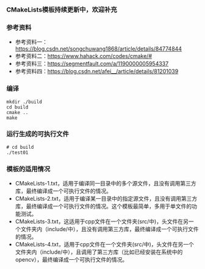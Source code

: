 ### CMakeLists模板持续更新中，欢迎补充

### 参考资料
- 参考资料一：https://blog.csdn.net/songchuwang1868/article/details/84774844
- 参考资料二：https://www.hahack.com/codes/cmake/#
- 参考资料三：https://segmentfault.com/a/1190000005954337
- 参考资料四：https://blog.csdn.net/afei__/article/details/81201039

	
### 编译

```shell
mkdir ./build
cd build
cmake ..
make
```


### 运行生成的可执行文件
```shell
# cd build
./test01
```


### 模板的适用情况
- CMakeLists-1.txt，适用于编译同一目录中的多个源文件，且没有调用第三方库，最终编译成一个可执行文件的情况。
- CMakeLists-2.txt，适用于编译某一目录中的指定源文件，且没有调用第三方库，最终编译成一个可执行文件的情况。这个模板最简单，多用于单文件的功能测试。
- CMakeLists-3.txt，这适用于cpp文件在一个文件夹(src/中)，头文件在另一个文件夹内（include/中），且没有调用第三方库，最终编译成一个可执行文件的情况。
- CMakeLists-4.txt，适用于cpp文件在一个文件夹(src/中)，头文件在另一个文件夹内（include/中），且调用了第三方库（比如已经安装在系统中的opencv），最终编译成一个可执行文件的情况。



